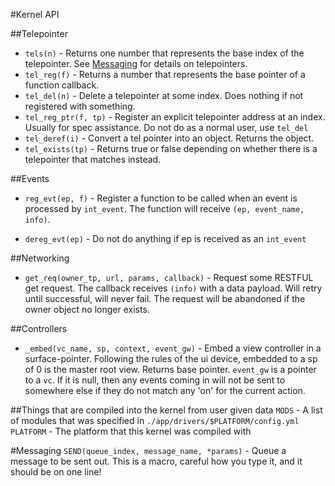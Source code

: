 #Kernel API

##Telepointer
  * `tels(n)` - Returns one number that represents the base index of the telepointer.  See [Messaging](Messaging.md) for details on telepointers.
  * `tel_reg(f)` - Returns a number that represents the base pointer of a function callback.
  * `tel_del(n)` - Delete a telepointer at some index. Does nothing if not registered with something.
  * `tel_reg_ptr(f, tp)` - Register an explicit telepointer address at an index. Usually for spec assistance. Do not do as a normal user, use `tel_del`
  * `tel_deref(i)` - Convert a tel pointer into an object. Returns the object.
  * `tel_exists(tp)` - Returns true or false depending on whether there is a telepointer that matches
instead.

##Events
  * `reg_evt(ep, f)` - Register a function to be called when an event is processed by `int_event`. The function will receive `(ep, event_name, info)`.

  * `dereg_evt(ep)` - Do not do anything if ep is received as an `int_event`

##Networking
  * `get_req(owner_tp, url, params, callback)` - Request some RESTFUL get request.  The callback receives `(info)` with a data payload. Will retry until successful, will never fail. The request will be abandoned if the owner object no longer exists.

##Controllers
  * `_embed(vc_name, sp, context, event_gw)` - Embed a view controller in a surface-pointer. Following the rules of the ui device, embedded to a sp of
      0 is the master root view. Returns base pointer. `event_gw` is a pointer to a `vc`. If it is null, then any events coming in will not be sent to
      somewhere else if they do not match any 'on' for the current action.

##Things that are compiled into the kernel from user given data
`MODS` - A list of modules that was specified in `./app/drivers/$PLATFORM/config.yml`
`PLATFORM` - The platform that this kernel was compiled with

#Messaging
`SEND(queue_index, message_name, *params)` - Queue a message to be sent out. This is a macro, careful how you type it, and it should be on one line!
